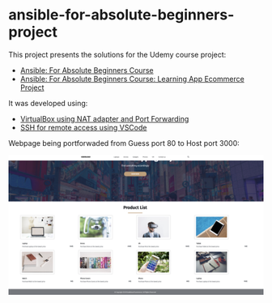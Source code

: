 # ansible-for-absolute-beginners-project

This project presents the solutions for the Udemy course project:

- [Ansible: For Absolute Beginners Course](https://www.udemy.com/course/learn-ansible/)
- [Ansible: For Absolute Beginners Course: Learning App Ecommerce Project](https://github.com/kodekloudhub/learning-app-ecommerce)

It was developed using:
- [VirtualBox using NAT adapter and Port Forwarding](https://www.virtualbox.org/)
- [SSH for remote access using VSCode](https://code.visualstudio.com/docs/remote/ssh)

Webpage being portforwaded from Guess port 80 to Host port 3000:

![Webpage using Playbook](webpage.png)